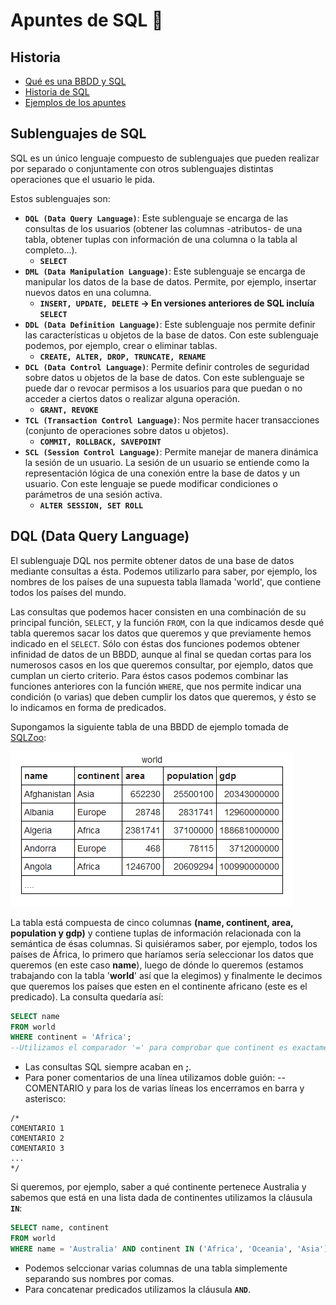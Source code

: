 # Apuntes de SQL :notebook:

## **Historia**

- [Qué es una BBDD y SQL](https://www.youtube.com/watch?v=FR4QIeZaPeM "DDBB & SQL")
- [Historia de SQL](https://es.wikipedia.org/wiki/SQL "Historia de SQL en Wikipedia")
- [Ejemplos de los apuntes](https://sqlzoo.net/ "Ejemplos en SQLZoo")

## **Sublenguajes de SQL**

SQL es un único lenguaje compuesto de sublenguajes que pueden realizar por separado o conjuntamente con otros sublenguajes distintas operaciones que el usuario le pida. 

Estos sublenguajes son: 

- **`DQL (Data Query Language)`**: Este sublenguaje se encarga de las consultas de los usuarios (obtener las columnas -atributos- de una tabla, obtener tuplas con información de una columna o la tabla al completo...).
  - **`SELECT`**
- **`DML (Data Manipulation Language)`**: Este sublenguaje se encarga de manipular los datos de la base de datos. Permite, por ejemplo, insertar nuevos datos en una columna.
  - **`INSERT, UPDATE, DELETE` -> En versiones anteriores de SQL incluía `SELECT`**
- **`DDL (Data Definition Language)`**: Este sublenguaje nos permite definir las características u objetos de la base de datos. Con este sublenguaje podemos, por ejemplo, crear o eliminar tablas.
  - **`CREATE, ALTER, DROP, TRUNCATE, RENAME`**
- **`DCL (Data Control Language)`**: Permite definir controles de seguridad sobre datos u objetos de la base de datos. Con este sublenguaje se puede dar o revocar permisos a los usuarios para que puedan o no acceder a ciertos datos o realizar alguna operación.
  - **`GRANT, REVOKE`**
- **`TCL (Transaction Control Language)`**: Nos permite hacer transacciones (conjunto de operaciones sobre datos u objetos).
  - **`COMMIT, ROLLBACK, SAVEPOINT`**
- **`SCL (Session Control Language)`**: Permite manejar de manera dinámica la sesión de un usuario. La sesión de un usuario se entiende como la representación lógica de una conexión entre la base de datos y un usuario. Con este lenguaje se puede modificar condiciones o parámetros de una sesión activa.
  - **`ALTER SESSION, SET ROLL`**

## DQL (Data Query Language)

El sublenguaje DQL nos permite obtener datos de una base de datos mediante consultas a ésta. Podemos utilizarlo para saber, por ejemplo, los nombres de los países de una supuesta tabla llamada 'world', que contiene todos los países del mundo.

Las consultas que podemos hacer consisten en una combinación de su principal función, `SELECT`, y la función `FROM`, con la que indicamos desde qué tabla queremos sacar los datos que queremos y que previamente hemos indicado en el `SELECT`. Sólo con éstas dos funciones podemos obtener infinidad de datos de un BBDD, aunque al final se quedan cortas para los numerosos casos en los que queremos consultar, por ejemplo, datos que cumplan un cierto criterio. Para éstos casos podemos combinar las funciones anteriores con la función `WHERE`, que nos permite indicar una condición (o varias) que deben cumplir los datos que queremos, y ésto se lo indicamos en forma de predicados.

Supongamos la siguiente tabla de una BBDD de ejemplo tomada de [SQLZoo](https://sqlzoo.net/ "SQLZoo"):

![tabla_world](img/tabla-world.PNG)

La tabla está compuesta de cinco columnas **(name, continent, area, population y gdp)** y contiene tuplas de información relacionada con la semántica de ésas columnas. Si quisiéramos saber, por ejemplo, todos los países de África, lo primero que haríamos sería seleccionar los datos que queremos (en este caso **name**), luego de dónde lo queremos (estamos trabajando con la tabla '**world**' así que la elegimos) y finalmente le decimos que queremos los países que esten en el continente africano (este es el predicado). La consulta quedaría así:

```sql
SELECT name
FROM world
WHERE continent = 'Africa';
--Utilizamos el comparador '=' para comprobar que continent es exactamente igual a 'Africa'
```

* Las consultas SQL siempre acaban en **;**.
* Para poner comentarios de una línea utilizamos doble guión: --COMENTARIO y para los de varias líneas los encerramos en barra y asterisco: 

```
/*
COMENTARIO 1
COMENTARIO 2
COMENTARIO 3
...
*/
```

Si queremos, por ejemplo, saber a qué continente pertenece Australia y sabemos que está en una lista dada de continentes utilizamos la cláusula **`IN`**:

```sql
SELECT name, continent
FROM world
WHERE name = 'Australia' AND continent IN ('Africa', 'Oceania', 'Asia');
```

* Podemos selccionar varias columnas de una tabla simplemente separando sus nombres por comas.
* Para concatenar predicados utilizamos la cláusula **`AND`**.
